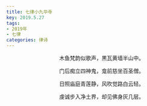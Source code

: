 ```yaml
---
title: 七律小九华寺
key: 2019.5.27
tags: 
- 2019年 
- 七律
categories: 律诗
---
```


<p align="center">木鱼梵韵似歌声，黒瓦黄墙半山中。
</p>
<p align="center">门后痴立四神鬼，龛前慈坐百圣僧。
</p>
<p align="center">日照庙庭青莲静，风吹觉路白云轻。
</p>
<p align="center">虔诚步入净土界，却见佛身灰几层。
</p>
